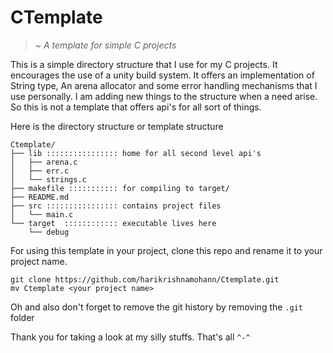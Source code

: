 # CTemplate
> _~ A template for simple C projects_

This is a simple directory structure that I use for my C projects. It encourages the use of a unity build system. It offers an implementation of String type, An arena allocator and some error handling mechanisms that I use personally. I am adding new things to the structure when a need arise. So this is not a template that offers api's for all sort of things.

Here is the directory structure or template structure
```
Ctemplate/
├── lib :::::::::::::::: home for all second level api's
│   ├── arena.c
│   ├── err.c
│   └── strings.c
├── makefile ::::::::::: for compiling to target/
├── README.md
├── src :::::::::::::::: contains project files
│   └── main.c
└── target	:::::::::::: executable lives here
    └── debug
```

For using this template in your project, clone this repo and rename it to your project name.
```
git clone https://github.com/harikrishnamohann/Ctemplate.git
mv Ctemplate <your project name>
```

Oh and also don't forget to remove the git history by removing the `.git` folder

Thank you for taking a look at my silly stuffs. That's all `^-^`